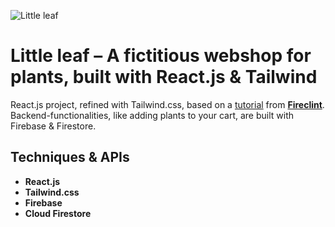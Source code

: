 ![Little leaf](https://res.cloudinary.com/djlggawlm/image/upload/v1664566772/Frame_3_xpmx6r.png)

# <strong>Little leaf</strong> – A fictitious webshop for plants, built with React.js & Tailwind

React.js project, refined with Tailwind.css, based on a [tutorial](https://www.youtube.com/watch?v=GDd2c70gsxE) from [<strong>Fireclint</strong>](https://github.com/fireclint). Backend-functionalities, like adding plants to your cart, are built with Firebase & Firestore.

## Techniques & APIs

* <strong>React.js</strong> 
* <strong>Tailwind.css</strong> 
* <strong>Firebase</strong>
* <strong>Cloud Firestore</strong>
